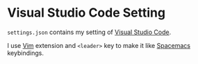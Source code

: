 # Visual Studio Code Setting

`settings.json` contains my setting of [Visual Studio Code](https://code.visualstudio.com/).

I use [Vim](https://github.com/VSCodeVim/Vim) extension and `<leader>` key to make it like [Spacemacs](https://github.com/syl20bnr/spacemacs) keybindings.
